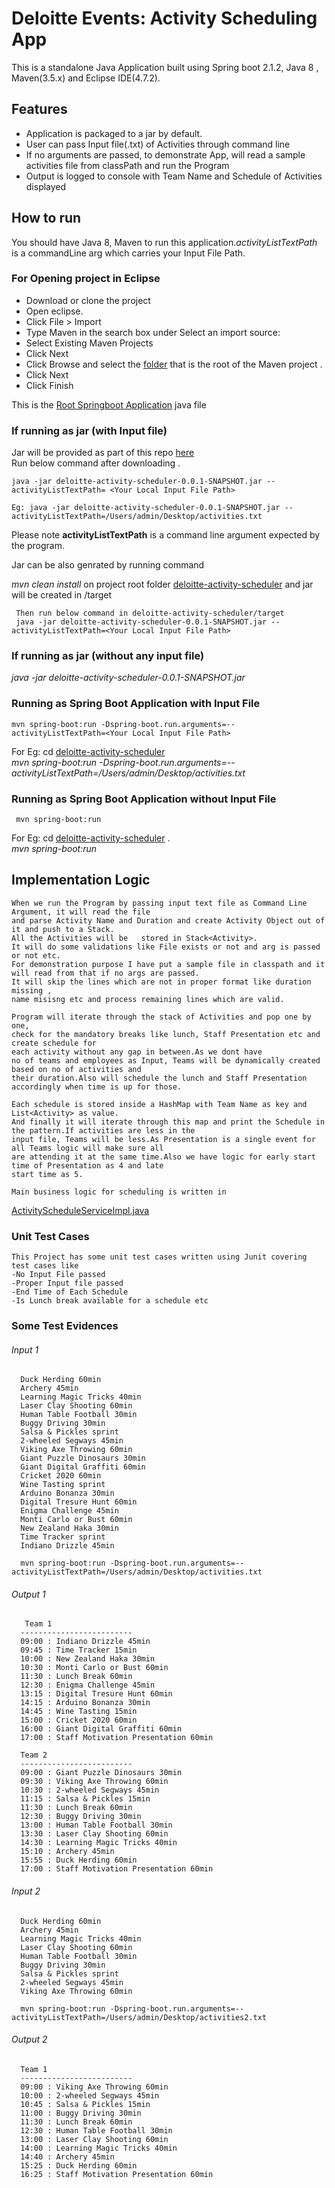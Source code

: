 # Deloitte Events: Activity Scheduling App

This is a standalone Java Application built using Spring boot 2.1.2, Java 8 , Maven(3.5.x) and Eclipse IDE(4.7.2).

## Features
- Application is packaged to a jar by default.
- User can pass Input file(.txt) of Activities through command line
- If no arguments are passed, to demonstrate App, will read a sample activities
   file from classPath and run the Program
- Output is logged to console with Team Name and Schedule of Activities displayed

## How to run

   You should have Java 8, Maven to run this application.*activityListTextPath* is a commandLine arg 
   which carries your Input File Path.
    
### For Opening project in Eclipse
    
   - Download or clone the project 
   - Open eclipse.  
   - Click File > Import  
   - Type Maven in the search box under Select an import source:  
   - Select Existing Maven Projects  
   - Click Next   
   - Click Browse and select the [folder](deloitte-activity-scheduler) that is the root of the Maven project .
   - Click Next   
   - Click Finish
   
   This is the [Root Springboot Application](deloitte-activity-scheduler/src/main/java/com/deloitte/events/deloitteactivityscheduler/DeloitteActivitySchedulerApplication.java) java file  

### If running as jar (with Input file)
   Jar will be provided as part of this repo [here](runnable_jar)    
    Run below command after downloading . 
    
    java -jar deloitte-activity-scheduler-0.0.1-SNAPSHOT.jar --activityListTextPath= <Your Local Input File Path>  
    
    Eg: java -jar deloitte-activity-scheduler-0.0.1-SNAPSHOT.jar --activityListTextPath=/Users/admin/Desktop/activities.txt
    
   Please note **activityListTextPath** is a command line argument expected by the program.
   
  Jar can be also genrated by running command   
  
  *mvn clean install* on project root folder [deloitte-activity-scheduler](deloitte-activity-scheduler) and jar will be created in /target 
   
     Then run below command in deloitte-activity-scheduler/target 
     java -jar deloitte-activity-scheduler-0.0.1-SNAPSHOT.jar --activityListTextPath=<Your Local Input File Path> 
    
### If running as jar (without any input file)
   *java -jar deloitte-activity-scheduler-0.0.1-SNAPSHOT.jar*
    
### Running as Spring Boot Application with Input File
    mvn spring-boot:run -Dspring-boot.run.arguments=--activityListTextPath=<Your Local Input File Path> 
    
  For Eg: cd [deloitte-activity-scheduler](deloitte-activity-scheduler)   
   *mvn spring-boot:run -Dspring-boot.run.arguments=--activityListTextPath=/Users/admin/Desktop/activities.txt*
    
### Running as Spring Boot Application without Input File
     mvn spring-boot:run
   
 For Eg:  cd [deloitte-activity-scheduler](deloitte-activity-scheduler) .  
     *mvn spring-boot:run* 
    
    
## Implementation Logic
    When we run the Program by passing input text file as Command Line Argument, it will read the file 
    and parse Activity Name and Duration and create Activity Object out of it and push to a Stack. 
    All the Activities will be   stored in Stack<Activity>. 
    It will do some validations like File exists or not and arg is passed or not etc. 
    For demonstration purpose I have put a sample file in classpath and it will read from that if no args are passed. 
    It will skip the lines which are not in proper format like duration missing , 
    name misisng etc and process remaining lines which are valid.
    
    Program will iterate through the stack of Activities and pop one by one, 
    check for the mandatory breaks like lunch, Staff Presentation etc and create schedule for 
    each activity without any gap in between.As we dont have 
    no of teams and employees as Input, Teams will be dynamically created based on no of activities and  
    their duration.Also will schedule the lunch and Staff Presentation accordingly when time is up for those.
    
    Each schedule is stored inside a HashMap with Team Name as key and List<Activity> as value.
    And finally it will iterate through this map and print the Schedule in the pattern.If activities are less in the 
    input file, Teams will be less.As Presentation is a single event for all Teams logic will make sure all 
    are attending it at the same time.Also we have logic for early start time of Presentation as 4 and late 
    start time as 5.
   
    Main business logic for scheduling is written in
   
   [ActivityScheduleServiceImpl.java](deloitte-activity-scheduler/src/main/java/com/deloitte/events/deloitteactivityscheduler/service/)
    
  ### Unit Test Cases
    This Project has some unit test cases written using Junit covering test cases like
    -No Input File passed
    -Proper Input file passed
    -End Time of Each Schedule
    -Is Lunch break available for a schedule etc

### Some Test Evidences
 ###### Input 1
      Duck Herding 60min
      Archery 45min
      Learning Magic Tricks 40min
      Laser Clay Shooting 60min
      Human Table Football 30min
      Buggy Driving 30min
      Salsa & Pickles sprint
      2-wheeled Segways 45min
      Viking Axe Throwing 60min
      Giant Puzzle Dinosaurs 30min
      Giant Digital Graffiti 60min
      Cricket 2020 60min
      Wine Tasting sprint
      Arduino Bonanza 30min
      Digital Tresure Hunt 60min
      Enigma Challenge 45min
      Monti Carlo or Bust 60min
      New Zealand Haka 30min
      Time Tracker sprint
      Indiano Drizzle 45min
      
      mvn spring-boot:run -Dspring-boot.run.arguments=--activityListTextPath=/Users/admin/Desktop/activities.txt
      
 ###### Output 1
 
       Team 1
      -------------------------
      09:00 : Indiano Drizzle 45min
      09:45 : Time Tracker 15min
      10:00 : New Zealand Haka 30min
      10:30 : Monti Carlo or Bust 60min
      11:30 : Lunch Break 60min
      12:30 : Enigma Challenge 45min
      13:15 : Digital Tresure Hunt 60min
      14:15 : Arduino Bonanza 30min
      14:45 : Wine Tasting 15min
      15:00 : Cricket 2020 60min
      16:00 : Giant Digital Graffiti 60min
      17:00 : Staff Motivation Presentation 60min

      Team 2
      -------------------------
      09:00 : Giant Puzzle Dinosaurs 30min
      09:30 : Viking Axe Throwing 60min
      10:30 : 2-wheeled Segways 45min
      11:15 : Salsa & Pickles 15min
      11:30 : Lunch Break 60min
      12:30 : Buggy Driving 30min
      13:00 : Human Table Football 30min
      13:30 : Laser Clay Shooting 60min
      14:30 : Learning Magic Tricks 40min
      15:10 : Archery 45min
      15:55 : Duck Herding 60min
      17:00 : Staff Motivation Presentation 60min
 
###### Input 2
      Duck Herding 60min
      Archery 45min
      Learning Magic Tricks 40min
      Laser Clay Shooting 60min
      Human Table Football 30min
      Buggy Driving 30min
      Salsa & Pickles sprint
      2-wheeled Segways 45min
      Viking Axe Throwing 60min
      
      mvn spring-boot:run -Dspring-boot.run.arguments=--activityListTextPath=/Users/admin/Desktop/activities2.txt
      
###### Output 2
      Team 1
      -------------------------
      09:00 : Viking Axe Throwing 60min
      10:00 : 2-wheeled Segways 45min
      10:45 : Salsa & Pickles 15min
      11:00 : Buggy Driving 30min
      11:30 : Lunch Break 60min
      12:30 : Human Table Football 30min
      13:00 : Laser Clay Shooting 60min
      14:00 : Learning Magic Tricks 40min
      14:40 : Archery 45min
      15:25 : Duck Herding 60min
      16:25 : Staff Motivation Presentation 60min
  

    
    
    
    

    
